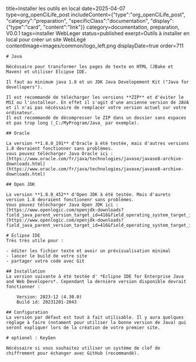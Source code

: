 title=Installer les outils en local
date=2025-04-07
type=org_openCiLife_post
includeContent={"type":"org_openCiLife_post", "category":"preparation", "specificClass":"documentation", "display":{"type":"card", "content":"link"}}
category=documentation, preparation, V0.0.1
tags=installer WebLeger
status=published
exerpt=Outils à installer en local pour créer un site WebLègé
contentImage=images/common/logo_left.png
displayDate=true
order=711
~~~~~~
# Java

Nécéssaire pour transformer les pages de texte en HTML (JBake et Maven) et utiliser Elcipse IDE.

Il faut au minimum java 1.8 et un JDK Java Developement Kit ("Java for devellopers").

Il est recommandé de télécharger les versions **ZIP** et d'éviter le MSI ou l'installeur. En effet il s'agit d'une ancienne version de JAVA et il n'ai pas nécéssaire de remplacer votre version actuel sur votre ordinateur.
Il est recommandé de décompresser le ZIP dans un dossier sans espaces et pas trop long (_C:/MyProgram/Java_ par exemple).

## Oracle 

La version **1.8.0_191** d'Oracle à été testée, mais d'autres versions 1.8 devraient fonctionner sans problèmes.
vous pouvez télécharger Java Oracle ici : [https://www.oracle.com/fr/java/technologies/javase/javase8-archive-downloads.html](https://www.oracle.com/fr/java/technologies/javase/javase8-archive-downloads.html)

## Open JDK

La version **1.8.0_452** d'Open JDK à été testée. Mais d'aurets version 1.8 devraient fonctionenr sans problèmes.
Vous pouvez télécharger Java Open JDK ici : [https://www.openlogic.com/openjdk-downloads?field_java_parent_version_target_id=416&field_operating_system_target_id=All&field_architecture_target_id=All&field_java_package_target_id=All](https://www.openlogic.com/openjdk-downloads?field_java_parent_version_target_id=416&field_operating_system_target_id=All&field_architecture_target_id=All&field_java_package_target_id=All)

# Eclipse IDE
Très très utile pour : 

- éditer les fichier texte et avoir un prévisualisation minimal
- lancer le build de votre site
- partager votre code avec Git

## Installation
La version suivante à été testée d' *Eclipse IDE for Enterprise Java and Web Developers*. Cependant la dernière version disponible devrait fonctionner : 
    
    Version: 2023-12 (4.30.0)
    Build id: 20231201-2043
    
## Configuration
La version par défaut est tout à fait utilisable. Il y aura quelques règlage à faire (notament pour utiliser la bonne version de Java) qui seront expliquer lors de la création de votre premier site.

# optionel : KeyGen

Nécéssaire si vous souhaitez utiliser un système de clef de chiffrement pour échanger avec GitHub (recommandé).



